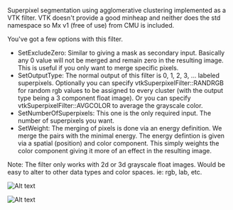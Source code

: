 Superpixel segmentation using agglomerative clustering implemented as a VTK filter. VTK doesn't provide a good minheap and neither does the std namespace so Mx v1 (free of use) from CMU is included.

You've got a few options with this filter.
- SetExcludeZero: Similar to giving a mask as secondary input. Basically any 0 value will not be merged and remain zero in the resulting image. This is useful if you only want to merge specific pixels.
- SetOutputType: The normal output of this filter is 0, 1, 2, 3, ... labeled superpixels. Optionally you can specify vtkSuperpixelFilter::RANDRGB for random rgb values to be assigned to every cluster (with the output type being a 3 component float image). Or you can specify vtkSuperpixelFilter::AVGCOLOR to average the grayscale color.
- SetNumberOfSuperpixels: This one is the only required input. The number of superpixels you want.
- SetWeight: The merging of pixels is done via an energy definition. We merge the pairs with the minimal energy. The energy defintion is given via a spatial (position) and color component. This simply weights the color component giving it more of an effect in the resulting image.

Note: The filter only works with 2d or 3d grayscale float images. Would be easy to alter to other data types and color spaces. ie: rgb, lab, etc.

![Alt text](https://andaharoo.files.wordpress.com/2017/11/superpixel-segmentation.png?w=1140)

![Alt text](https://andaharoo.files.wordpress.com/2017/12/output.png?w=354&h=236)